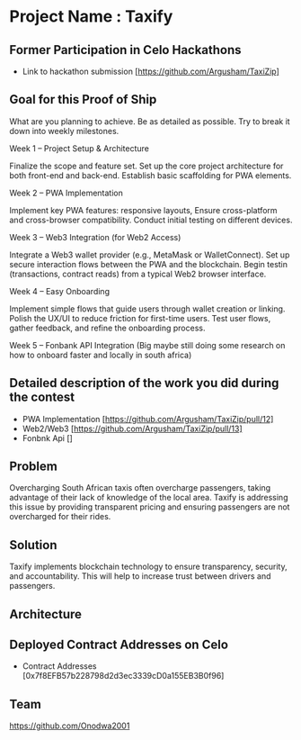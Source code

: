 # Project Name : Taxify

## Former Participation in Celo Hackathons

- Link to hackathon submission [https://github.com/Argusham/TaxiZip]

## Goal for this Proof of Ship

What are you planning to achieve. Be as detailed as possible. Try to break it down into weekly milestones.

Week 1 – Project Setup & Architecture

Finalize the scope and feature set.
Set up the core project architecture for both front-end and back-end.
Establish basic scaffolding for PWA elements.

Week 2 – PWA Implementation

Implement key PWA features:  responsive layouts,
Ensure cross-platform and cross-browser compatibility.
Conduct initial testing on different devices.

Week 3 – Web3 Integration (for Web2 Access)

Integrate a Web3 wallet provider (e.g., MetaMask or WalletConnect).
Set up secure interaction flows between the PWA and the blockchain.
Begin testin (transactions, contract reads) from a typical Web2 browser interface.

Week 4 – Easy Onboarding

Implement simple flows that guide users through wallet creation or linking.
Polish the UX/UI to reduce friction for first-time users.
Test user flows, gather feedback, and refine the onboarding process.

Week 5 – Fonbank API Integration (Big maybe still doing some research on how to onboard faster and locally in south africa)



## Detailed description of the work you did during the contest

- PWA Implementation [https://github.com/Argusham/TaxiZip/pull/12]
- Web2/Web3 [https://github.com/Argusham/TaxiZip/pull/13]
- Fonbnk Api []


## Problem

Overcharging
South African taxis often overcharge passengers, taking advantage of their lack of knowledge of the local area. Taxify is addressing this issue by providing transparent pricing and ensuring passengers are not overcharged for their rides.

## Solution

Taxify implements blockchain technology to ensure transparency, security, and accountability. This will help to increase trust between drivers and passengers.

## Architecture

## Deployed Contract Addresses on Celo

- Contract Addresses [0x7f8EFB57b228798d2d3ec3339cD0a155EB3B0f96]

## Team

https://github.com/Onodwa2001